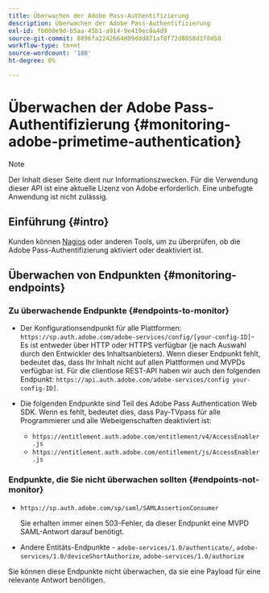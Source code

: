 ```yaml
---
title: Überwachen der Adobe Pass-Authentifizierung
description: Überwachen der Adobe Pass-Authentifizierung
exl-id: fb000e9d-b5aa-45b1-a914-9e419ec8a4d9
source-git-commit: 8896fa2242664d09ddd871af8f72d8858d1f0d50
workflow-type: tm+mt
source-wordcount: '188'
ht-degree: 0%

---
```


# Überwachen der Adobe Pass-Authentifizierung {#monitoring-adobe-primetime-authentication}

>[!NOTE]
>
>Der Inhalt dieser Seite dient nur Informationszwecken. Für die Verwendung dieser API ist eine aktuelle Lizenz von Adobe erforderlich. Eine unbefugte Anwendung ist nicht zulässig.

## Einführung {#intro}

Kunden können [Nagios](http://www.nagios.org) oder anderen Tools, um zu überprüfen, ob die Adobe Pass-Authentifizierung aktiviert oder deaktiviert ist.

## Überwachen von Endpunkten {#monitoring-endpoints}

### Zu überwachende Endpunkte {#endpoints-to-monitor}

* Der Konfigurationsendpunkt für alle Plattformen: `https://sp.auth.adobe.com/adobe-services/config/[your-config-ID]`- Es ist entweder über HTTP oder HTTPS verfügbar (je nach Auswahl durch den Entwickler des Inhaltsanbieters). Wenn dieser Endpunkt fehlt, bedeutet das, dass Ihr Inhalt nicht auf allen Plattformen und MVPDs verfügbar ist. Für die clientlose REST-API haben wir auch den folgenden Endpunkt:  `https://api.auth.adobe.com/adobe-services/config your-config-ID]`.

* Die folgenden Endpunkte sind Teil des Adobe Pass Authentication Web SDK.  Wenn es fehlt, bedeutet dies, dass Pay-TVpass für alle Programmierer und alle Webeigenschaften deaktiviert ist:

   * `https://entitlement.auth.adobe.com/entitlement/v4/AccessEnabler.js`
   * `https://entitlement.auth.adobe.com/entitlement/js/AccessEnabler.js`


### Endpunkte, die Sie nicht überwachen sollten {#endpoints-not-monitor}

* `https://sp.auth.adobe.com/sp/saml/SAMLAssertionConsumer`

  Sie erhalten immer einen 503-Fehler, da dieser Endpunkt eine MVPD SAML-Antwort darauf benötigt.

* Andere Entitäts-Endpunkte - `adobe-services/1.0/authenticate/`, `adobe-services/1.0/deviceShortAuthorize`, `adobe-services/1.0/authorize`

Sie können diese Endpunkte nicht überwachen, da sie eine Payload für eine relevante Antwort benötigen.
